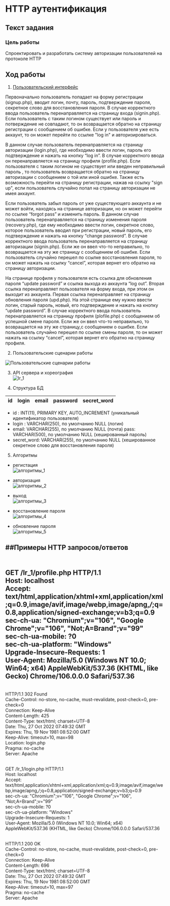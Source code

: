 # HTTP аутентификация

## Текст задания
### Цель работы
Спроектировать и разработать систему авторизации пользователей на протоколе HTTP

## Ход работы

1) [Пользовательский интерфейс](https://www.figma.com/file/hSWGqjHNCLkkSetXraLjx5/IS_lr_1)

Первоначально пользователь попадает на форму регистрации (signup.php), вводит логин, почту, пароль, подтверждение пароля, секретное слово для восстановления пароля. В случае корректного ввода пользователь перенаправляется на страницу входа (signin.php). Если пользователь с таким логином существует или пароль и потверждение не совпадают, то он возвращается обратно на страницу регистрации с сообщением об ошибке. Если у пользователя уже есть аккаунт, то он может перейти по ссылке "log in" и авторизироваться.

В данном случае пользователь перенаправляется на страницу авторизации (login.php), где необходимо ввести логин, пароль его подтверждение и нажать на кнопку “log in”. В случае корректного ввода он перенаправляется на страницу профиля (profile.php). Если пользователя с таким логином не существует или введен неправильный пароль , то пользователь возвращается обратно на страницу авторизации с сообщением о той или иной ошибке. Также есть возможность перейти на страницу регистрации, нажав на ссылку "sign up", если пользователь случайно попал на страницу авторизации не имея аккаунт.

Если пользователь забыл пароль от уже существующего аккаунта и не может войти, находясь на странице авторизации, но он может перейти по ссылке “forgot pass” и изменить пароль. В данном случае пользователь перенаправляется на страницу изменения пароля (recovery.php), где ему необходимо ввести логин, секретное слово, которое пользователь вводил при регистрации, новый пароль, его подтверждение и нажать на кнопку “change password”. В случае корректного ввода пользователь перенаправляется на страницу авторизации (signin.php). Если же он ввел что-то неправильно, то возвращается на эту же страницу с сообщением об ошибке. Если пользователь случайно перешел по ссылке восстановления пароля, то он может нажать на ссылку “cancel”, которая вернет его обратно на страницу авторизации.

На странице профиля у пользователя есть ссылка для обновления пароля “update password” и ссылка выхода из аккаунта “log out”. Вторая ссылка перенаправляет пользователя на форму входа, при этом он выходит из аккаунта. Первая ссылка перенаправляет на страницу обновления пароля (upd.php). На этой странице ему нужно ввести логин, старый пароль, новый, его подтверждение и нажать на кнопку “update password”. В случае корректного ввода пользователь перенаправляется на страницу профиля (plofile.php) с сообщением об успешной смене пароля. Если же он ввел что-то неправильно, то возвращается на эту же страницу,с сообщением о ошибке. Если пользователь случайно перешел по ссылке смены пароля, то он может нажать на ссылку “cancel”, которая вернет его обратно на страницу профиля.

2) Пользовательские сценарии работы

![Пользовательские сценарии работы](пользовательские_сценарии.jpg)

3. API сервера и хореография\
![lr_1](хореография.png)

4. Структура БД

| id | login | email | password | secret_word |
| ------ | ------ | ------ | ------ | ------ |

- id : INT(11), PRIMARY KEY, AUTO_INCREMENT
(уникальный идентификатор пользователя)
- login : VARCHAR(250), по умолчанию NULL
(логин)
- email: VARCHAR(255), по умолчанию NULL
(почта)
pass: VARCHAR(500), по умолчанию NULL
(хешированный пароль)
- secret_word: VARCHAR(255), по умолчанию NULL
(хешированное секретное слово для восстановления пароля)

5) Алгоритмы

- регистация\
![алгоритмы_1](алгоритмы1.jpg)

- авторизация\
![алгоритмы_2](алгоритмы2.jpg)

- выход\
![алгоритмы_3](алгоритмы3.jpg)

- восстановление пароля\
![алгоритмы_4](алгоритмы_4.jpg)

- обновление пароля\
![алгоритмы_5](алгоритмы5.jpg)

##Примеры HTTP запросов/ответов
---
<br>GET /lr_1/profile.php HTTP/1.1
<br>Host: localhost
<br>Accept: text/html,application/xhtml+xml,application/xml;q=0.9,image/avif,image/webp,image/apng,*/*;q=0.8,application/signed-exchange;v=b3;q=0.9
<br>sec-ch-ua: "Chromium";v="106", "Google Chrome";v="106", "Not;A=Brand";v="99"
<br>sec-ch-ua-mobile: ?0
<br>sec-ch-ua-platform: "Windows"
<br>Upgrade-Insecure-Requests: 1
<br>User-Agent: Mozilla/5.0 (Windows NT 10.0; Win64; x64) AppleWebKit/537.36 (KHTML, like Gecko) Chrome/106.0.0.0 Safari/537.36
---
<br>HTTP/1.1 302 Found
<br>Cache-Control: no-store, no-cache, must-revalidate, post-check=0, pre-check=0
<br>Connection: Keep-Alive
<br>Content-Length: 425
<br>Content-Type: text/html; charset=UTF-8
<br>Date: Thu, 27 Oct 2022 07:49:32 GMT
<br>Expires: Thu, 19 Nov 1981 08:52:00 GMT
<br>Keep-Alive: timeout=10, max=98
<br>Location: login.php
<br>Pragma: no-cache
<br>Server: Apache

<br>GET /lr_1/login.php HTTP/1.1
<br>Host: localhost
<br>Accept: text/html,application/xhtml+xml,application/xml;q=0.9,image/avif,image/webp,image/apng,*/*;q=0.8,application/signed-exchange;v=b3;q=0.9
<br>sec-ch-ua: "Chromium";v="106", "Google Chrome";v="106", "Not;A=Brand";v="99"
<br>sec-ch-ua-mobile: ?0
<br>sec-ch-ua-platform: "Windows"
<br>Upgrade-Insecure-Requests: 1
<br>User-Agent: Mozilla/5.0 (Windows NT 10.0; Win64; x64) AppleWebKit/537.36 (KHTML, like Gecko) Chrome/106.0.0.0 Safari/537.36

<br>HTTP/1.1 200 OK
<br>Cache-Control: no-store, no-cache, must-revalidate, post-check=0, pre-check=0
<br>Connection: Keep-Alive
<br>Content-Length: 696
<br>Content-Type: text/html; charset=UTF-8
<br>Date: Thu, 27 Oct 2022 07:49:32 GMT
<br>Expires: Thu, 19 Nov 1981 08:52:00 GMT
<br>Keep-Alive: timeout=10, max=97
<br>Pragma: no-cache
<br>Server: Apache
